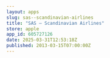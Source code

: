 ```yaml
---
layout: apps
slug: sas--scandinavian-airlines
title: "SAS – Scandinavian Airlines"
store: apple
app_id: 605727126
date: 2025-03-31T12:53:18Z
published: 2013-03-15T07:00:00Z
---
```

